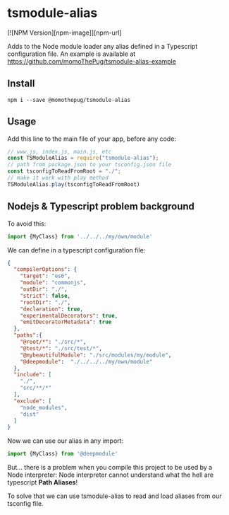 # tsmodule-alias
[![NPM Version][npm-image]][npm-url]

Adds to the Node module loader any alias defined in a Typescript configuration file. An example is available at https://github.com/momoThePug/tsmodule-alias-example 

## Install

```
npm i --save @momothepug/tsmodule-alias
```
## Usage
Add this line to the main file of your app, before any code: 

```js
// www.js, index.js, main.js, etc
const TSModuleAlias = require("tsmodule-alias");
// path from package.json to your tsconfig.json file
const tsconfigToReadFromRoot = "./";
// make it work with play method
TSModuleAlias.play(tsconfigToReadFromRoot)
```

## Nodejs & Typescript problem background

To avoid this: 
```typescript
import {MyClass} from '../../../my/own/module'
```

We can define in a typescript configuration file: 
```json
{
  "compilerOptions": {
    "target": "es6",
    "module": "commonjs",
    "outDir": "./",
    "strict": false,
    "rootDir": "./",
    "declaration": true,
    "experimentalDecorators": true,
    "emitDecoratorMetadata": true
  },
  "paths":{
    "@root/*": "./src/*",
    "@test/*": "./src/test/*",
    "@mybeautifulModule": "./src/modules/my/module",
    "@deepmodule":  "./../../../my/own/module"
  },
  "include": [
    "./",
    "src/**/*"
  ],
  "exclude": [
    "node_modules",
    "dist"
  ]
}
```

Now we can use our alias in any import:

```typescript
import {MyClass} from '@deepmodule'
```

But... there is a problem when you compile this project to be used by a Node interpreter:  Node interpreter cannot understand what the hell are  typescript **Path Aliases**! 

To solve that we can use tsmodule-alias to read and load aliases from our tsconfig file.
